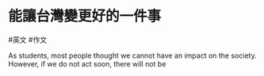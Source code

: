 # 能讓台灣變更好的一件事
#英文 #作文 

As students, most people thought we cannot have an impact on the society. However, if we do not act soon, there will not be 